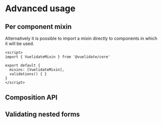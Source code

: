 # Advanced usage

## Per component mixin

Alternatively it is possible to import a mixin directly to components in which it will be used.

```vue
<script>
import { VuelidateMixin } from '@vuelidate/core'

export default {
  mixins: [VuelidateMixin],
  validations() { }
}
</script>
```

## Composition API

## Validating nested forms
